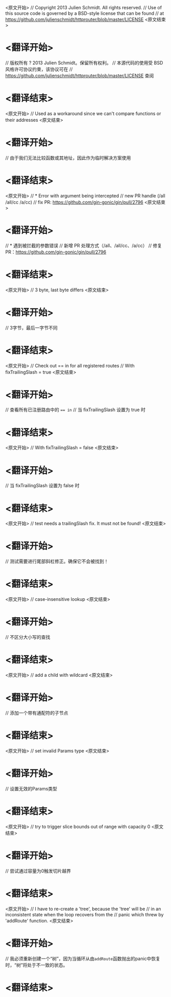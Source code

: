 
<原文开始>
// Copyright 2013 Julien Schmidt. All rights reserved.
// Use of this source code is governed by a BSD-style license that can be found
// at https://github.com/julienschmidt/httprouter/blob/master/LICENSE
<原文结束>

# <翻译开始>
// 版权所有 ? 2013 Julien Schmidt。保留所有权利。
// 本源代码的使用受 BSD 风格许可协议约束，该协议可在
// https://github.com/julienschmidt/httprouter/blob/master/LICENSE 查阅
# <翻译结束>


<原文开始>
// Used as a workaround since we can't compare functions or their addresses
<原文结束>

# <翻译开始>
// 由于我们无法比较函数或其地址，因此作为临时解决方案使用
# <翻译结束>


<原文开始>
		// * Error with argument being intercepted
		// new PR handle (/all /all/cc /a/cc)
		// fix PR: https://github.com/gin-gonic/gin/pull/2796
<原文结束>

# <翻译开始>
// * 遇到被拦截的参数错误
// 新增 PR 处理方式（/all、/all/cc、/a/cc）
// 修复 PR：https://github.com/gin-gonic/gin/pull/2796
# <翻译结束>


<原文开始>
// 3 byte, last byte differs
<原文结束>

# <翻译开始>
// 3字节，最后一字节不同
# <翻译结束>


<原文开始>
	// Check out == in for all registered routes
	// With fixTrailingSlash = true
<原文结束>

# <翻译开始>
// 查看所有已注册路由中的 `== in`
// 当 fixTrailingSlash 设置为 true 时
# <翻译结束>


<原文开始>
// With fixTrailingSlash = false
<原文结束>

# <翻译开始>
// 当 fixTrailingSlash 设置为 false 时
# <翻译结束>


<原文开始>
// test needs a trailingSlash fix. It must not be found!
<原文结束>

# <翻译开始>
// 测试需要进行尾部斜杠修正。确保它不会被找到！
# <翻译结束>


<原文开始>
// case-insensitive lookup
<原文结束>

# <翻译开始>
// 不区分大小写的查找
# <翻译结束>


<原文开始>
// add a child with wildcard
<原文结束>

# <翻译开始>
// 添加一个带有通配符的子节点
# <翻译结束>


<原文开始>
// set invalid Params type
<原文结束>

# <翻译开始>
// 设置无效的Params类型
# <翻译结束>


<原文开始>
// try to trigger slice bounds out of range with capacity 0
<原文结束>

# <翻译开始>
// 尝试通过容量为0触发切片越界
# <翻译结束>


<原文开始>
		// I have to re-create a 'tree', because the 'tree' will be
		// in an inconsistent state when the loop recovers from the
		// panic which threw by 'addRoute' function.
<原文结束>

# <翻译开始>
// 我必须重新创建一个“树”，因为当循环从由`addRoute`函数抛出的panic中恢复时，“树”将处于不一致的状态。
# <翻译结束>

